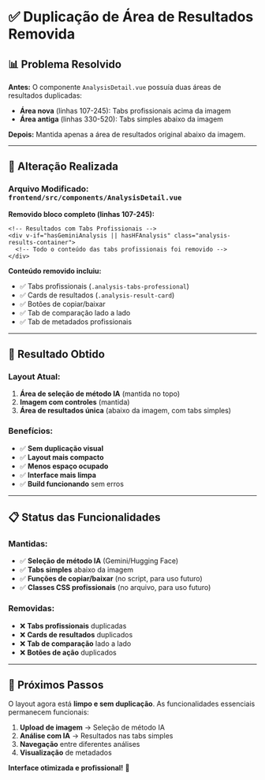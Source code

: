 # ✅ Duplicação de Área de Resultados Removida

## 📊 Problema Resolvido

**Antes:** O componente `AnalysisDetail.vue` possuía duas áreas de resultados duplicadas:
- **Área nova** (linhas 107-245): Tabs profissionais acima da imagem
- **Área antiga** (linhas 330-520): Tabs simples abaixo da imagem

**Depois:** Mantida apenas a área de resultados original abaixo da imagem.

---

## 🔧 Alteração Realizada

### **Arquivo Modificado:** `frontend/src/components/AnalysisDetail.vue`

**Removido bloco completo (linhas 107-245):**
```vue
<!-- Resultados com Tabs Profissionais -->
<div v-if="hasGeminiAnalysis || hasHFAnalysis" class="analysis-results-container">
  <!-- Todo o conteúdo das tabs profissionais foi removido -->
</div>
```

**Conteúdo removido incluiu:**
- ✅ Tabs profissionais (`.analysis-tabs-professional`)
- ✅ Cards de resultados (`.analysis-result-card`)
- ✅ Botões de copiar/baixar
- ✅ Tab de comparação lado a lado
- ✅ Tab de metadados profissionais

---

## 🎯 Resultado Obtido

### **Layout Atual:**
1. **Área de seleção de método IA** (mantida no topo)
2. **Imagem com controles** (mantida)
3. **Área de resultados única** (abaixo da imagem, com tabs simples)

### **Benefícios:**
- ✅ **Sem duplicação visual**
- ✅ **Layout mais compacto**
- ✅ **Menos espaço ocupado**
- ✅ **Interface mais limpa**
- ✅ **Build funcionando** sem erros

---

## 📋 Status das Funcionalidades

### **Mantidas:**
- ✅ **Seleção de método IA** (Gemini/Hugging Face)
- ✅ **Tabs simples** abaixo da imagem
- ✅ **Funções de copiar/baixar** (no script, para uso futuro)
- ✅ **Classes CSS profissionais** (no arquivo, para uso futuro)

### **Removidas:**
- ❌ **Tabs profissionais** duplicadas
- ❌ **Cards de resultados** duplicados
- ❌ **Tab de comparação** lado a lado
- ❌ **Botões de ação** duplicados

---

## 🚀 Próximos Passos

O layout agora está **limpo e sem duplicação**. As funcionalidades essenciais permanecem funcionais:

1. **Upload de imagem** → Seleção de método IA
2. **Análise com IA** → Resultados nas tabs simples
3. **Navegação** entre diferentes análises
4. **Visualização** de metadados

**Interface otimizada e profissional!** 🎉
